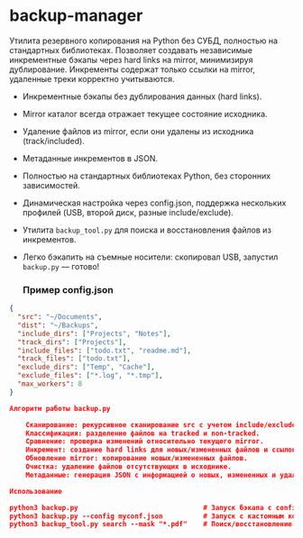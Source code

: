 # backup-manager
Утилита резервного копирования на Python без СУБД, полностью на стандартных библиотеках. Позволяет создавать независимые инкрементные бэкапы через hard links на mirror, минимизируя дублирование. Инкременты содержат только ссылки на mirror, удаленные треки корректно учитываются.

- Инкрементные бэкапы без дублирования данных (hard links).  
- Mirror каталог всегда отражает текущее состояние исходника.  
- Удаление файлов из mirror, если они удалены из исходника (track/included).  
- Метаданные инкрементов в JSON.  
- Полностью на стандартных библиотеках Python, без сторонних зависимостей.  
- Динамическая настройка через config.json, поддержка нескольких профилей (USB, второй диск, разные include/exclude).  
- Утилита `backup_tool.py` для поиска и восстановления файлов из инкрементов.
- Легко бэкапить на съемные носители: скопировал USB, запустил `backup.py` — готово!

  ### Пример config.json
```json
{
  "src": "~/Documents",
  "dist": "~/Backups",
  "include_dirs": ["Projects", "Notes"],
  "track_dirs": ["Projects"],
  "include_files": ["todo.txt", "readme.md"],
  "track_files": ["todo.txt"],
  "exclude_dirs": ["Temp", "Cache"],
  "exclude_files": ["*.log", "*.tmp"],
  "max_workers": 8
}

Алгоритм работы backup.py

    Сканирование: рекурсивное сканирование src с учетом include/exclude правил.
    Классификация: разделение файлов на tracked и non-tracked.
    Сравнение: проверка изменений относительно текущего mirror.
    Инкремент: создание hard links для новых/измененных файлов и ссылок на удаленные треки.
    Обновление mirror: копирование новых/измененных файлов.
    Очистка: удаление файлов отсутствующих в исходнике.
    Метаданные: генерация JSON с информацией о новых, измененных и удаленных файлах.

Использование

python3 backup.py                               # Запуск бэкапа с config.json
python3 backup.py --config myconf.json          # Запуск с кастомным конфигом
python3 backup_tool.py search --mask "*.pdf"    # Поиск/восстановление файлов из инкрементов
